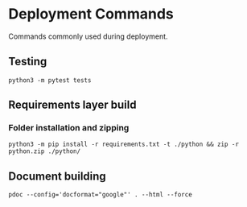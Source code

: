 # Deployment Commands
Commands commonly used during deployment.

## Testing
``python3 -m pytest tests``

## Requirements layer build
### Folder installation and zipping
``python3 -m pip install -r requirements.txt -t ./python && zip -r python.zip ./python/``

## Document building
``pdoc --config='docformat="google"' . --html --force``